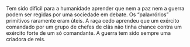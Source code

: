 ﻿Tem sido difícil para a humanidade aprender que nem a paz nem a guerra podem ser regidas por uma sociedade em debate. Os “palavrórios” primitivos raramente eram úteis. A raça cedo aprendeu que um exército comandado por um grupo de chefes de clãs não tinha chance contra um exército forte de um só comandante. A guerra tem sido sempre uma criadora de reis.